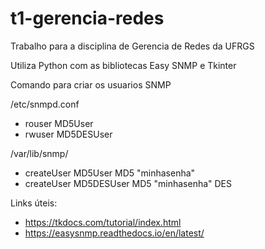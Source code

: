 # t1-gerencia-redes

Trabalho para a disciplina de Gerencia de Redes da UFRGS

Utiliza Python com as bibliotecas Easy SNMP e Tkinter

Comando para criar os usuarios SNMP

/etc/snmpd.conf
- rouser MD5User
- rwuser MD5DESUser

/var/lib/snmp/
- createUser MD5User MD5 "minhasenha"
- createUser MD5DESUser MD5 "minhasenha" DES

Links úteis:
 - https://tkdocs.com/tutorial/index.html
 - https://easysnmp.readthedocs.io/en/latest/
